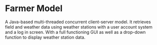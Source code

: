 # Farmer Model
A Java-based multi-threaded concurrent client-server model. 
It retrieves field and weather data using weather stations with a user account system and a log in screen. 
With a full functioning GUI as well as a drop-down function to display weather station data. 
